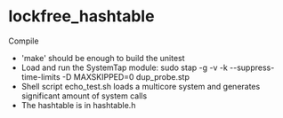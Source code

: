 # lockfree_hashtable

Compile

* 'make' should be enough to build the unitest
*  Load and run the SystemTap module: sudo stap -g -v -k --suppress-time-limits -D MAXSKIPPED=0  dup_probe.stp 
*  Shell script echo_test.sh loads a multicore system and generates significant amount of system calls
*  The hashtable is in hashtable.h
